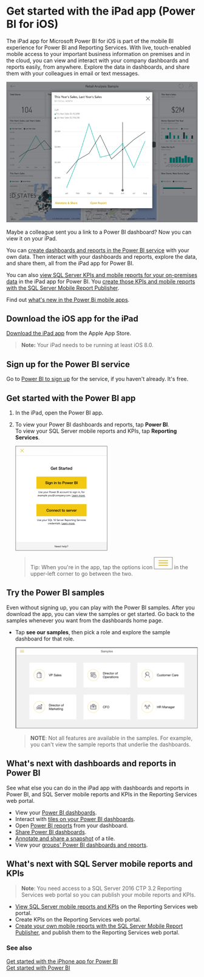 <properties 
   pageTitle="Get started with the iPad app"
   description="Get started with the iPad app (Power BI for iOS)"
   services="powerbi" 
   documentationCenter="" 
   authors="maggiesMSFT" 
   manager="mblythe" 
   editor=""
   tags=""/>
 
<tags
   ms.service="powerbi"
   ms.devlang="NA"
   ms.topic="article"
   ms.tgt_pltfrm="NA"
   ms.workload="powerbi"
   ms.date="02/23/2016"
   ms.author="maggies"/>

# Get started with the iPad app (Power BI for iOS)  

The iPad app for Microsoft Power BI for iOS is part of the mobile BI experience for Power BI and Reporting Services. With live, touch-enabled mobile access to your important business information on premises and in the cloud, you can view and interact with your company dashboards and reports easily, from anywhere. Explore the data in dashboards, and share them with your colleagues in email or text messages.  

![](media/powerbi-mobile-ipad-app-get-started/pbi_ipad_dashhomepop.png)

Maybe a colleague sent you a link to a Power BI dashboard? Now you can view it on your iPad.

You can [create dashboards and reports in the Power BI service](powerbi-service-get-started.md) with your own data. Then interact with your dashboards and reports, explore the data, and share them, all from the iPad app for Power BI.

You can also [view SQL Server KPIs and mobile reports for your on-premises data](powerbi-mobile-ipad-kpis-mobile-reports.md) in the iPad app for Power BI. You [create those KPIs and mobile reports with the SQL Server Mobile Report Publisher](https://msdn.microsoft.com/library/mt652547.aspx).

Find out [what's new in the Power Bi mobile apps](powerbi-mobile-whats-new-in-the-mobile-apps.md).

## Download the iOS app for the iPad  
[Download the iPad app](http://go.microsoft.com/fwlink/?LinkId=522062) from the Apple App Store.

>**Note:** Your iPad needs to be running at least iOS 8.0. 

## Sign up for the Power BI service

Go to [Power BI to sign up](http://go.microsoft.com/fwlink/?LinkID=513879) for the service, if you haven't already. It's free.

## Get started with the Power BI app 

1.  In the iPad, open the Power BI app.
  
2.  To view your Power BI dashboards and reports, tap **Power BI**.  
   To view your SQL Server mobile reports and KPIs, tap **Reporting Services**.

    ![](media/powerbi-mobile-ipad-app-get-started/pbi_ipad_getstarted.png)

    >Tip: When you're in the app, tap the options icon ![](media/powerbi-mobile-ipad-app-get-started/PBI_iPad_OptionsIcon.png) in the upper-left corner to go between the two. 

## Try the Power BI samples  
Even without signing up, you can play with the Power BI samples. After you download the app, you can view the samples or get started. Go back to the samples whenever you want from the dashboards home page.

-   Tap **see our samples**, then pick a role and explore the sample dashboard for that role.  

    ![](media/powerbi-mobile-ipad-app-get-started/PBI_iPad_Samples2.png)

    >**NOTE**:  Not all features are available in the samples. For example, you can't view the sample reports that underlie the dashboards. 

## What's next with dashboards and reports in Power BI  
See what else you can do in the iPad app with dashboards and reports in Power BI, and SQL Server mobile reports and KPIs in the Reporting Services web portal.

-   View your [Power BI dashboards](powerbi-mobile-dashboards-on-the-ipad-app.md).
-   Interact with [tiles on your Power BI dashboards](powerbi-mobile-tiles-in-the-ipad-app.md).
-   Open [Power BI reports](powerbi-mobile-reports-on-the-ipad-app.md) from your dashboard.
-   [Share Power BI dashboards](powerbi-mobile-share-dashboards-from-the-ipad-app.md).
-   [Annotate and share a snapshot](powerbi-mobile-annotate-and-share-a-snapshot-from-the-ipad-app.md) of a tile.
-   View your [groups' Power BI dashboards and reports](powerbi-service-mobile-groups-in-the-ipad-app.md).

## What's next with SQL Server mobile reports and KPIs

>**Note**: You need access to a SQL Server 2016 CTP 3.2 Reporting Services web portal so you can publish your mobile reports and KPIs.

- [View SQL Server mobile reports and KPIs](powerbi-mobile-ipad-kpis-mobile-reports.md) on the Reporting Services web portal.
- Create KPIs on the Reporting Services web portal.
- [Create your own mobile reports with the SQL Server Mobile Report Publisher](https://msdn.microsoft.com/library/mt652547.aspx), and publish them to the Reporting Services web portal.

### See also  
[Get started with the iPhone app for Power BI](powerbi-mobile-ipad-app-get-started.md)  
[Get started with Power BI](powerbi-service-get-started.md)  
